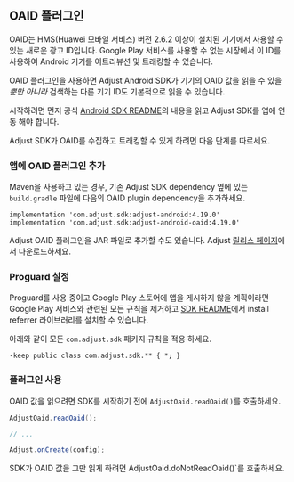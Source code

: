 ## OAID 플러그인

OAID는 HMS(Huawei 모바일 서비스) 버전 2.6.2 이상이 설치된 기기에서 사용할 수 있는 새로운 광고 ID입니다. Google Play 서비스를 사용할 수 없는 시장에서 이 ID를 사용하여 Android 기기를 어트리뷰션 및 트래킹할 수 있습니다. 

OAID 플러그인을 사용하면 Adjust Android SDK가 기기의 OAID 값을 읽을 수 있을 *뿐만 아니라* 검색하는 다른 기기 ID도 기본적으로 읽을 수 있습니다. 

시작하려면 먼저 공식 [Android SDK README][readme]의 내용을 읽고 Adjust SDK를 앱에 연동 해야 합니다.

Adjust SDK가 OAID를 수집하고 트래킹할 수 있게 하려면 다음 단계를 따르세요.

### 앱에 OAID 플러그인 추가

Maven을 사용하고 있는 경우, 기존 Adjust SDK dependency 옆에 있는 `build.gradle` 파일에 다음의 OAID plugin dependency을 추가하세요.

```
implementation 'com.adjust.sdk:adjust-android:4.19.0'
implementation 'com.adjust.sdk:adjust-android-oaid:4.19.0'
```

Adjust OAID 플러그인을 JAR 파일로 추가할 수도 있습니다. Adjust [릴리스 페이지][releases]에서 다운로드하세요.

### Proguard 설정

Proguard를 사용 중이고 Google Play 스토어에 앱을 게시하지 않을 계획이라면 Google Play 서비스와 관련된 모든 규칙을 제거하고 [SDK README][readme proguard]에서 install referrer 라이브러리를 설치할 수 있습니다.

아래와 같이 모든 `com.adjust.sdk` 패키지 규칙을 적용 하세요.

```
-keep public class com.adjust.sdk.** { *; }
```

### 플러그인 사용

OAID 값을 읽으려면 SDK를 시작하기 전에 `AdjustOaid.readOaid()`를 호출하세요.

```java
AdjustOaid.readOaid();

// ...

Adjust.onCreate(config);
```

SDK가 OAID 값을 그만 읽게 하려면 AdjustOaid.doNotReadOaid()`를 호출하세요.


[readme]:    ../../korean/README.md
[releases]:  https://github.com/adjust/android_sdk/releases
[readme proguard]: ../../korean/README.md#qs-proguard
